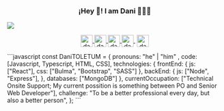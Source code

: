 <h3 align="center">¡Hey 👋! I am Dani 👨🏻‍💻</h3>
<img align="center" src="https://user-images.githubusercontent.com/33659827/203973092-51778971-951e-4945-bd8b-253f724b4962.png" />
<p align="center">
  <a href="mailto:danieldiaz.bio@gmail.com?Subject=Contacto%20desde%20github">
  <img align="center" alt="dani_toletum" height="28px" width="28px" src="https://cdn.jsdelivr.net/npm/simple-icons@3.0.1/icons/gmail.svg" />
</a>
  <a href="https://www.linkedin.com/in/danieldiaztoledano/">
  <img align="center" alt="dani_toletum" height="28px" width="28px" src="https://cdn.jsdelivr.net/npm/simple-icons@3.0.1/icons/linkedin.svg" />
</a>
  <a href="https://github.com/DaniToletum">
  <img align="center" alt="dani_toletum" height="28px" width="28px" src="https://cdn.jsdelivr.net/npm/simple-icons@3.0.1/icons/github.svg" />
</a>
   <a href="https://twitch.tv/dani_toletum" target="blank" style='margin-right:4px'>
    <img align="center" alt="dani_toletum" height="28px" width="28px" src="https://cdn.jsdelivr.net/npm/simple-icons@3.0.1/icons/twitch.svg" />
  </a>
    <a href="https://www.instagram.com/danieldiaztoledano/" target="blank">
    <img align="center" alt="dani_toletum"  height="28px" width="28px" src="https://cdn.jsdelivr.net/npm/simple-icons@3.0.1/icons/instagram.svg" />
  </a>
</p>
```javascript
const DaniTOLETUM = {
  pronouns: "he" | "him" ,
  code: [Javascript, Typescript, HTML, CSS],
   technologies: {
      frontEnd: {
         js: ["React"],
         css: ["Bulma", "Bootstrap", "SASS"]
      },
      backEnd: {
         js: ["Node", "Express"],
      },
      databases: ["MongoDB"]
   },
   currentOccupation: ["Technical Onsite Support; My current possition is something between PO and Senior Web Developer"],
   challenge: "To be a better professional every day, but also a better person",
};
```


<!--
**DaniTOLETUM/DaniTOLETUM** is a ✨ _special_ ✨ repository because its `README.md` (this file) appears on your GitHub profile.

Here are some ideas to get you started:

- 🔭 I’m currently working on ...
- 🌱 I’m currently learning ...
- 👯 I’m looking to collaborate on ...
- 🤔 I’m looking for help with ...
- 💬 Ask me about ...
- 📫 How to reach me: ...
- 😄 Pronouns: ...
- ⚡ Fun fact: ...
-->
